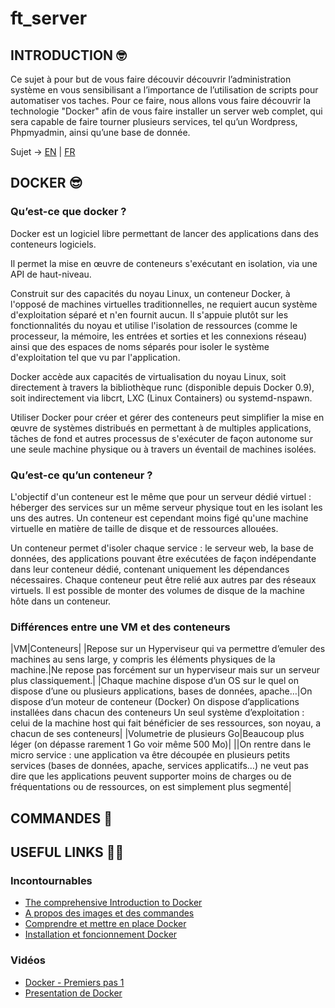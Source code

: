 # ft_server

## INTRODUCTION 🤓

Ce sujet à pour but de vous faire découvir découvrir l’administration système en vous sensibilisant a l’importance de l’utilisation de scripts pour automatiser vos taches. Pour ce faire, nous allons vous faire découvrir la technologie "Docker" afin de vous faire installer un server web complet, qui sera capable de faire tourner plusieurs services, tel qu’un Wordpress, Phpmyadmin, ainsi qu’une base de donnée.

Sujet -> [EN](https://github.com/tinaserra/ft_server/blob/master/links/ft_server_en.pdf) | [FR](https://github.com/tinaserra/ft_server/blob/master/links/ft_server_fr.pdf)

## DOCKER 😎

### Qu’est-ce que docker ?

Docker est un logiciel libre permettant de lancer des applications dans des conteneurs logiciels.

Il permet la mise en œuvre de conteneurs s'exécutant en isolation, via une API de haut-niveau. 

Construit sur des capacités du noyau Linux, un conteneur Docker, à l'opposé de machines virtuelles traditionnelles, ne requiert aucun système d'exploitation séparé et n'en fournit aucun. Il s'appuie plutôt sur les fonctionnalités du noyau et utilise l'isolation de ressources (comme le processeur, la mémoire, les entrées et sorties et les connexions réseau) ainsi que des espaces de noms séparés pour isoler le système d'exploitation tel que vu par l'application. 

Docker accède aux capacités de virtualisation du noyau Linux, soit directement à travers la bibliothèque runc (disponible depuis Docker 0.9), soit indirectement via libcrt, LXC (Linux Containers) ou systemd-nspawn.

Utiliser Docker pour créer et gérer des conteneurs peut simplifier la mise en œuvre de systèmes distribués en permettant à de multiples applications, tâches de fond et autres processus de s'exécuter de façon autonome sur une seule machine physique ou à travers un éventail de machines isolées. 

### Qu’est-ce qu’un conteneur ?

L'objectif d'un conteneur est le même que pour un serveur dédié virtuel : héberger des services sur un même serveur physique tout en les isolant les uns des autres. 
Un conteneur est cependant moins figé qu'une machine virtuelle en matière de taille de disque et de ressources allouées.

Un conteneur permet d'isoler chaque service : le serveur web, la base de données, des applications pouvant être exécutées de façon indépendante dans leur conteneur dédié, contenant uniquement les dépendances nécessaires. 
Chaque conteneur peut être relié aux autres par des réseaux virtuels. Il est possible de monter des volumes de disque de la machine hôte dans un conteneur.

### Différences entre une VM et des conteneurs

|VM|Conteneurs|
|Repose sur un Hyperviseur qui va permettre d’emuler des machines au sens large, y compris les éléments physiques de la machine.|Ne repose pas forcément sur un hyperviseur mais sur un serveur plus classiquement.|
|Chaque machine dispose d’un OS sur le quel on dispose d’une ou plusieurs applications, bases de données, apache…|On dispose d’un moteur de conteneur (Docker)
On dispose d’applications installées dans chacun des conteneurs
Un seul système d’exploitation : celui de la machine host qui fait bénéficier de ses ressources, son noyau, a chacun de ses conteneurs|
|Volumetrie de plusieurs Go|Beaucoup plus léger (on dépasse rarement 1 Go voir même 500 Mo)|
||On rentre dans le micro service : une application va être découpée en plusieurs petits services (bases de données, apache, services applicatifs…) ne veut pas dire que les applications peuvent supporter moins de charges ou de fréquentations ou de ressources, on est simplement plus segmenté|


## COMMANDES 🦁

## USEFUL LINKS 🤙🏼

### Incontournables

* [The comprehensive Introduction to Docker](http://blog.brew.com.hk/introduction-to-docker/)
* [A propos des images et des commandes](https://www.wanadev.fr/24-tuto-docker-demarrer-docker-partie-2/)
* [Comprendre et mettre en place Docker](https://guillaumebriday.fr/comprendre-et-mettre-en-place-docker)
* [Installation et foncionnement Docker](https://www.ionos.fr/digitalguide/serveur/configuration/tutoriel-docker-installation-et-premiers-pas/)

### Vidéos

* [Docker - Premiers pas 1](https://www.youtube.com/watch?v=fdlZqRZXWOc)
* [Presentation de Docker](https://www.youtube.com/watch?v=XgKOC6X8W28)

